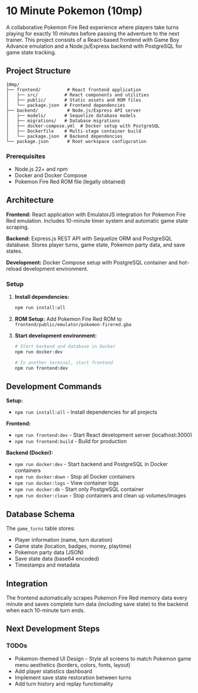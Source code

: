 # 10 Minute Pokemon (10mp)

A collaborative Pokemon Fire Red experience where players take turns playing for exactly 10 minutes before passing the adventure to the next trainer. This project consists of a React-based frontend with Game Boy Advance emulation and a Node.js/Express backend with PostgreSQL for game state tracking.

## Project Structure

```
10mp/
├── frontend/          # React frontend application
│   ├── src/          # React components and utilities
│   ├── public/       # Static assets and ROM files
│   └── package.json  # Frontend dependencies
├── backend/           # Node.js/Express API server
│   ├── models/       # Sequelize database models
│   ├── migrations/   # Database migrations
│   ├── docker-compose.yml  # Docker setup with PostgreSQL
│   ├── Dockerfile    # Multi-stage container build
│   └── package.json  # Backend dependencies
└── package.json       # Root workspace configuration
```


### Prerequisites
- Node.js 22+ and npm
- Docker and Docker Compose
- Pokemon Fire Red ROM file (legally obtained)

## Architecture

**Frontend:** React application with EmulatorJS integration for Pokemon Fire Red emulation. Includes 10-minute timer system and automatic game state scraping.

**Backend:** Express.js REST API with Sequelize ORM and PostgreSQL database. Stores player turns, game state, Pokemon party data, and save states.

**Development:** Docker Compose setup with PostgreSQL container and hot-reload development environment.

### Setup

1. **Install dependencies:**
   ```bash
   npm run install:all
   ```

2. **ROM Setup:**
   Add Pokemon Fire Red ROM to `frontend/public/emulator/pokemon-firered.gba`

3. **Start development environment:**
   ```bash
   # Start backend and database in Docker
   npm run docker:dev
   
   # In another terminal, start frontend
   npm run frontend:dev
   ```

## Development Commands

**Setup:**
- `npm run install:all` - Install dependencies for all projects

**Frontend:**
- `npm run frontend:dev` - Start React development server (localhost:3000)
- `npm run frontend:build` - Build for production  

**Backend (Docker):**
- `npm run docker:dev` - Start backend and PostgreSQL in Docker containers
- `npm run docker:down` - Stop all Docker containers
- `npm run docker:logs` - View container logs
- `npm run docker:db` - Start only PostgreSQL container
- `npm run docker:clean` - Stop containers and clean up volumes/images


## Database Schema

The `game_turns` table stores:
- Player information (name, turn duration)
- Game state (location, badges, money, playtime)
- Pokemon party data (JSON)
- Save state data (base64 encoded)
- Timestamps and metadata

## Integration

The frontend automatically scrapes Pokemon Fire Red memory data every minute and saves complete turn data (including save state) to the backend when each 10-minute turn ends.

## Next Development Steps

### TODOs

- Pokemon-themed UI Design - Style all screens to match Pokemon game menu aesthetics (borders, colors, fonts, layout)
- Add player statistics dashboard
- Implement save state restoration between turns
- Add turn history and replay functionality
